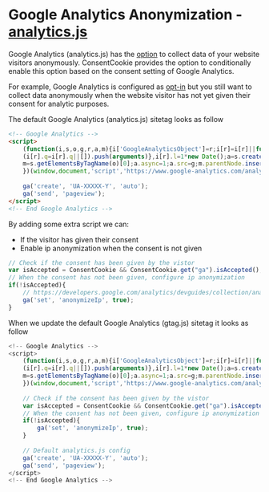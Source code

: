 # Google Analytics Anonymization - [analytics.js](https://developers.google.com/analytics/devguides/collection/analyticsjs/)

Google Analytics \(analytics.js\) has the [option](https://developers.google.com/analytics/devguides/collection/analyticsjs/ip-anonymization) to collect data of your website visitors anonymously. ConsentCookie provides the option to conditionally enable this option based on the consent setting of Google Analytics.

For example, Google Analytics is configured as [opt-in](../configuration/) but you still want to collect data anonymously when the website visitor has not yet given their consent for analytic purposes.

The default Google Analytics \(analytics.js\) sitetag looks as follow

```html
<!-- Google Analytics -->
<script>
    (function(i,s,o,g,r,a,m){i['GoogleAnalyticsObject']=r;i[r]=i[r]||function(){
    (i[r].q=i[r].q||[]).push(arguments)},i[r].l=1*new Date();a=s.createElement(o),
    m=s.getElementsByTagName(o)[0];a.async=1;a.src=g;m.parentNode.insertBefore(a,m)
    })(window,document,'script','https://www.google-analytics.com/analytics.js','ga');
    
    ga('create', 'UA-XXXXX-Y', 'auto');
    ga('send', 'pageview');
</script>
<!-- End Google Analytics -->
```

By adding some extra script we can:

* If the visitor has given their consent
* Enable ip anonymization when the consent is not given

```js
// Check if the consent has been given by the vistor
var isAccepted = ConsentCookie && ConsentCookie.get("ga").isAccepted();
// When the consent has not been given, configure ip anonymization
if(!isAccepted){
    // https://developers.google.com/analytics/devguides/collection/analyticsjs/ip-anonymization
    ga('set', 'anonymizeIp', true);
}
```

When we update the default Google Analytics \(gtag.js\) sitetag it looks as follow

```js
<!-- Google Analytics -->
<script>
    (function(i,s,o,g,r,a,m){i['GoogleAnalyticsObject']=r;i[r]=i[r]||function(){
    (i[r].q=i[r].q||[]).push(arguments)},i[r].l=1*new Date();a=s.createElement(o),
    m=s.getElementsByTagName(o)[0];a.async=1;a.src=g;m.parentNode.insertBefore(a,m)
    })(window,document,'script','https://www.google-analytics.com/analytics.js','ga');
    
    // Check if the consent has been given by the vistor
    var isAccepted = ConsentCookie && ConsentCookie.get("ga").isAccepted();
    // When the consent has not been given, configure ip anonymization
    if(!isAccepted){
        ga('set', 'anonymizeIp', true);
    }
    
    // Default analytics.js config
    ga('create', 'UA-XXXXX-Y', 'auto');
    ga('send', 'pageview');
</script>
<!-- End Google Analytics -->
```



